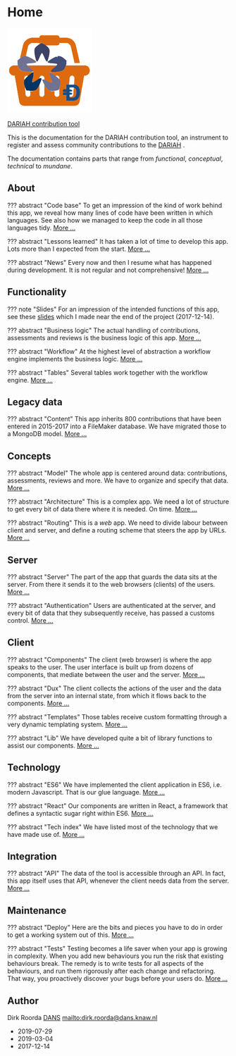 # Home

![logo](images/inkind_logo.png)

[DARIAH contribution tool]({{liveBase}})

This is the documentation for the DARIAH contribution tool, an instrument to
register and assess community contributions to the
[DARIAH]({{dariah}})
.

The documentation contains parts that range from *functional*, *conceptual*,
*technical* to *mundane*.

## About

??? abstract "Code base"
    To get an impression of the kind of work behind this app, we reveal how many
    lines of code have been written in which languages. See also how we managed to
    keep the code in all those languages tidy.
    [More ...](About/Codebase.md)

??? abstract "Lessons learned"
    It has taken a lot of time to develop this app. Lots more than I expected from
    the start.
    [More ...](About/Lessons.md)

??? abstract "News"
    Every now and then I resume what has happened during development. It is not
    regular and not comprehensive!
    [More ...](About/News.md)

## Functionality

??? note "Slides"
    For an impression of the intended functions of this app, see these
    [slides](assets/Functions.pptx)
    which I made near the end of the project (2017-12-14).

??? abstract "Business logic"
    The actual handling of contributions, assessments and reviews is the business
    logic of this app.
    [More ...](Functionality/Business.md)

??? abstract "Workflow"
    At the highest level of abstraction a workflow engine implements the business
    logic.
    [More ...](Functionality/Workflow.md)

??? abstract "Tables"
    Several tables work together with the workflow engine.
    [More ...](Functionality/Tables.md)

## Legacy data

??? abstract "Content"
    This app inherits 800 contributions that have been entered in 2015-2017 into a
    FileMaker database. We have migrated those to a MongoDB model.
    [More ...](Legacy/Content.md)

## Concepts

??? abstract "Model"
    The whole app is centered around data: contributions, assessments, reviews and
    more. We have to organize and specify that data.
    [More ...](Concepts/Model.md)

??? abstract "Architecture"
    This is a complex app. We need a lot of structure to get every bit of data there
    where it is needed. On time.
    [More ...](Concepts/Architecture.md)

??? abstract "Routing"
    This is a *web* app. We need to divide labour between client and server, and
    define a routing scheme that steers the app by URLs.
    [More ...](Concepts/Routing.md)

## Server

??? abstract "Server"
    The part of the app that guards the data sits at the server. From there it sends
    it to the web browsers (clients) of the users.
    [More ...](Server/Server.md)

??? abstract "Authentication"
    Users are authenticated at the server, and every bit of data that they
    subsequently receive, has passed a customs control.
    [More ...](Server/Authentication.md)

## Client

??? abstract "Components"
    The client (web browser) is where the app speaks to the user. The user interface
    is built up from dozens of components, that mediate between the user and the
    server.
    [More ...](Client/Components.md)

??? abstract "Dux"
    The client collects the actions of the user and the data from the server into an
    internal state, from which it flows back to the components.
    [More ...](Client/Dux.md)

??? abstract "Templates"
    Those tables receive custom formatting through a very dynamic templating system.
    [More ...](Client/Templates.md)

??? abstract "Lib"
    We have developed quite a bit of library functions to assist our components.
    [More ...](Client/Lib.md)

## Technology

??? abstract "ES6"
    We have implemented the client application in ES6, i.e. modern Javascript. That
    is our glue language.
    [More ...](Technology/ES6.md)

??? abstract "React"
    Our components are written in React, a framework that defines a syntactic sugar
    right within ES6.
    [More ...](Technology/React.md)

??? abstract "Tech index"
    We have listed most of the technology that we have made use of.
    [More ...](Technology/Tech.md)

## Integration

??? abstract "API"
    The data of the tool is accessible through an API. In fact, this app itself uses
    that API, whenever the client needs data from the server.
    [More ...](Integration/API.md)

## Maintenance

??? abstract "Deploy"
    Here are the bits and pieces you have to do in order to get a working system out
    of this.
    [More ...](Maintenance/Deploy.md)

??? abstract "Tests"
    Testing becomes a life saver when your app is growing in complexity. When you
    add new behaviours you run the risk that existing behaviours break. The remedy
    is to write tests for all aspects of the behaviours, and run them rigorously
    after each change and refactoring. That way, you proactively discover your bugs
    before your users do.
    [More ...](Maintenance/Tests.md)

## Author

Dirk Roorda
[DANS]({{dans}})
<mailto:dirk.roorda@dans.knaw.nl>

*   2019-07-29
*   2019-03-04
*   2017-12-14
